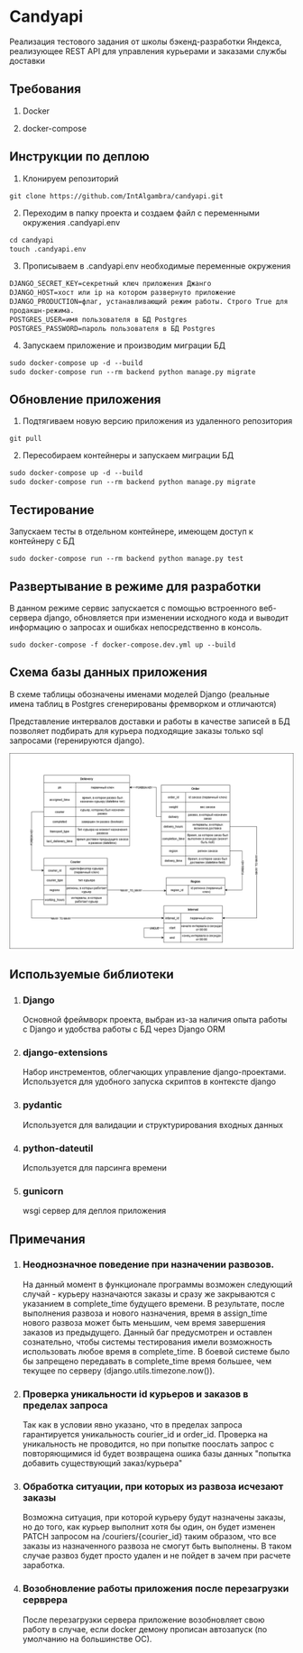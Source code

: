# Candyapi

Реализация тестового задания от школы бэкенд-разработки Яндекса, реализующее REST API 
для управления курьерами и заказами службы доставки

## Требования

1. Docker

2. docker-compose

## Инструкции по деплою

1. Клонируем репозиторий

```
git clone https://github.com/IntAlgambra/candyapi.git
```

2. Переходим в папку проекта и создаем файл с переменными окружения .candyapi.env

```
cd candyapi
touch .candyapi.env
```

3. Прописываем в .candyapi.env необходимые переменные окружения

```
DJANGO_SECRET_KEY=секретный ключ приложения Джанго
DJANGO_HOST=хост или ip на котором развернуто приложение
DJANGO_PRODUCTION=флаг, устанавливающий режим работы. Строго True для продакшн-режима.
POSTGRES_USER=имя пользователя в БД Postgres
POSTGRES_PASSWORD=пароль пользователя в БД Postgres

```

4. Запускаем приложение  и производим миграции БД

```
sudo docker-compose up -d --build
sudo docker-compose run --rm backend python manage.py migrate
```

## Обновление приложения

1. Подтягиваем новую версию приложения из удаленного репозитория

```
git pull
```

2. Пересобираем контейнеры и запускаем миграции БД

```
sudo docker-compose up -d --build
sudo docker-compose run --rm backend python manage.py migrate
```

## Тестирование

Запускаем тесты в отдельном контейнере, имеющем доступ к контейнеру с БД

```
sudo docker-compose run --rm backend python manage.py test
```

## Развертывание в режиме для разработки

В данном режиме сервис запускается с помощью встроенного веб-сервера django,
обновляется при изменении исходного кода и выводит информацию о запросах и
ошибках непосредственно в консоль.

```
sudo docker-compose -f docker-compose.dev.yml up --build
```

## Схема базы данных приложения

В схеме таблицы обозначены именами моделей Django (реальные имена таблиц в Postgres сгенерированы фремворком и отличаются)

Представление интервалов доставки и работы в качестве записей в БД позволяет подбирать для курьера подходящие заказы только sql запросами (геренируются django).

![Image description](candyapi_db_schema.png)

## Используемые библиотеки

1.  ### Django

    Основной фреймворк проекта, выбран из-за наличия опыта работы с Django и удобства работы с БД 
    через Django ORM

2.  ### django-extensions

    Набор инстрементов, облегчающих управление django-проектами. Используется для удобного запуска скриптов в контексте django

3.  ### pydantic

    Используется для валидации и структурирования входных данных

4.  ### python-dateutil

    Используется для парсинга времени

5. ### gunicorn

    wsgi сервер для деплоя приложения

## Примечания

1.  ### Неоднозначное поведение при назначении развозов.

    На данный момент в функционале программы возможен следующий случай - курьеру назначаются заказы и сразу же закрываются с указанием в complete_time будущего времени. В результате, после выполнения развоза и нового назначения, время в assign_time нового развоза может быть меньшим, чем время завершения заказов из предыдущего. Данный баг предусмотрен и оставлен сознательно, чтобы системы тестирования имели возможность использовать любое время в complete_time. В боевой системе было бы запрещено передавать в complete_time время большее, чем текущее по серверу (django.utils.timezone.now()).

2.  ### Проверка уникальности id курьеров и заказов в пределах запроса

    Так как в условии явно указано, что в пределах запроса гарантируется уникальность courier_id и order_id. Проверка на уникальность не проводится, но при попытке поослать запрос с повторяющимися id будет возвращена ошика базы данных "попытка добавить существующий заказ/курьера"


3.  ### Обработка ситуации, при которых из развоза исчезают заказы

    Возможна ситуация, при которой курьеру будут назначены заказы, но до того, как курьер выполнит хотя бы один, он будет изменен PATCH запросом на /couriers/{courier_id} таким образом, что все заказы из назначенного развоза не смогут быть выполнены. В таком случае развоз будет просто удален и не пойдет в зачем при расчете заработка.

4.  ### Возобновление работы приложения после перезагрузки серврера

    После перезагрузки сервера приложение возобновляет свою работу в случае, если docker демону прописан автозапуск (по умолчанию на большинстве ОС).